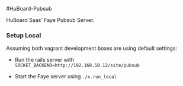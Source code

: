 #HuBoard-Pubsub

HuBoard Saas' Faye Pubsub Server. 

### Setup Local

Assuming both vagrant development boxes are using default settings:

  - Run the rails server with ```SOCKET_BACKEND=http://192.168.50.12/site/pubsub```

  - Start the Faye server using ```./x.run_local```

